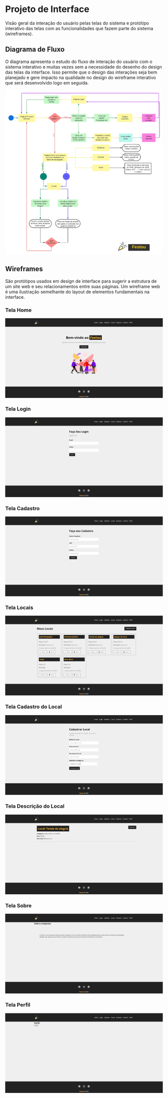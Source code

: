 
# Projeto de Interface



Visão geral da interação do usuário pelas telas do sistema e protótipo interativo das telas com as funcionalidades que fazem parte do sistema (wireframes).

## Diagrama de Fluxo

O diagrama apresenta o estudo do fluxo de interação do usuário com o sistema interativo e  muitas vezes sem a necessidade do desenho do design das telas da interface. Isso permite que o design das interações seja bem planejado e gere impacto na qualidade no design do wireframe interativo que será desenvolvido logo em seguida.


![Diagrama de Fluxo](img/DiagramaFluxo.jpeg)





## Wireframes

São protótipos usados em design de interface para sugerir a estrutura de um site web e seu relacionamentos entre suas páginas. Um wireframe web é uma ilustração semelhante do layout de elementos fundamentais na interface.

### Tela Home
![Home](img/Home.jpg)

### Tela Login
![Tela Login](img/Login2.jpg)

### Tela Cadastro
![Tela Cadastro](img/Cadastro.jpg)

### Tela Locais
![Tela Locais](img/Locais.jpg)

### Tela Cadastro do Local
![Tela Cadastro do Local](img/CadastroLocal.jpg)

### Tela Descrição do Local
![Tela Descrição do Local](img/DescriçãoLocal.jpg)

### Tela Sobre
![Tela Descrição da Empresa](img/Sobre.jpg)

### Tela Perfil
![Tela Descrição da Empresa](img/Perfil.jpg)


